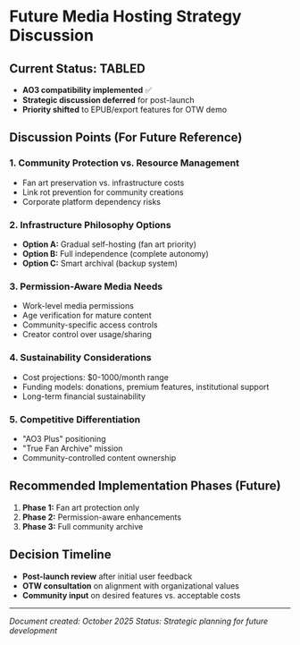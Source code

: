 # Future Media Hosting Strategy Discussion

## Current Status: TABLED
- **AO3 compatibility implemented** ✅
- **Strategic discussion deferred** for post-launch
- **Priority shifted** to EPUB/export features for OTW demo

## Discussion Points (For Future Reference)

### 1. Community Protection vs. Resource Management
- Fan art preservation vs. infrastructure costs
- Link rot prevention for community creations
- Corporate platform dependency risks

### 2. Infrastructure Philosophy Options
- **Option A:** Gradual self-hosting (fan art priority)
- **Option B:** Full independence (complete autonomy)
- **Option C:** Smart archival (backup system)

### 3. Permission-Aware Media Needs
- Work-level media permissions
- Age verification for mature content
- Community-specific access controls
- Creator control over usage/sharing

### 4. Sustainability Considerations
- Cost projections: $0-1000/month range
- Funding models: donations, premium features, institutional support
- Long-term financial sustainability

### 5. Competitive Differentiation
- "AO3 Plus" positioning
- "True Fan Archive" mission
- Community-controlled content ownership

## Recommended Implementation Phases (Future)
1. **Phase 1:** Fan art protection only
2. **Phase 2:** Permission-aware enhancements
3. **Phase 3:** Full community archive

## Decision Timeline
- **Post-launch review** after initial user feedback
- **OTW consultation** on alignment with organizational values
- **Community input** on desired features vs. acceptable costs

---
*Document created: October 2025*
*Status: Strategic planning for future development*